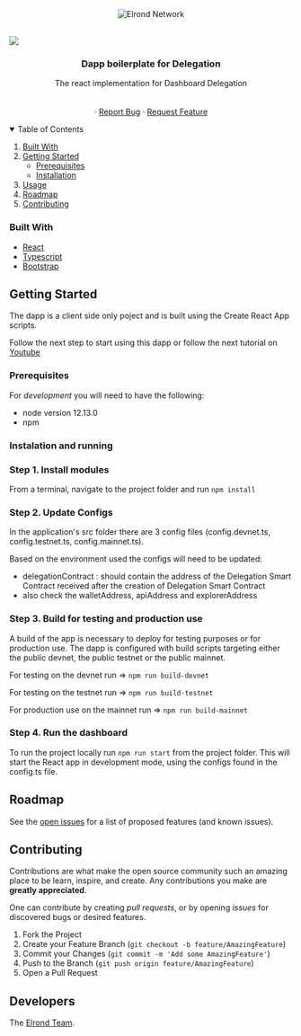 
<div style="text-align:center">
  <img
  src="https://raw.githubusercontent.com/ElrondNetwork/starter-dapp/master/react-delegationdashboard/preview.png"
  alt="Elrond Network">
</div>
<br>

[![](https://img.shields.io/badge/made%20by-Elrond%20Network-blue.svg)](http://elrond.com/)
<br />
<p align="center">

 <h3 align="center">Dapp boilerplate for Delegation </h3>

  <p align="center">
The react implementation for Dashboard Delegation
    <br />
    <br />
    <br />
    ·
    <a href="https://github.com/ElrondNetwork/starter-dapp/issues">Report Bug</a>
    ·
    <a href="https://github.com/ElrondNetwork/starter-dapp/issues">Request Feature</a>
  </p>
</p>



<!-- TABLE OF CONTENTS -->
<details open="open">
  <summary>Table of Contents</summary>
  <ol>
    <li><a href="#built-with">Built With</a>    </li>
    <li>
      <a href="#getting-started">Getting Started</a>
      <ul>
        <li><a href="#prerequisites">Prerequisites</a></li>
        <li><a href="#installation">Installation</a></li>
      </ul>
    </li>
    <li><a href="#usage">Usage</a></li>
    <li><a href="#roadmap">Roadmap</a></li>
    <li><a href="#contributing">Contributing</a></li>
  </ol>
</details>


### Built With

* [React](https://reactjs.org/)
* [Typescript](https://www.typescriptlang.org/)
* [Bootstrap](https://getbootstrap.com)



<!-- GETTING STARTED -->
## Getting Started

The dapp is a client side only poject and is built using the Create React App scripts.

Follow the next step to start using this dapp or follow the next tutorial on [Youtube](https://www.youtube.com/watch?v=BkjUmBsmQYM&feature=youtu.be&ab_channel=ElrondNetwork)

### Prerequisites

For *development* you will need to have the following:

* node version 12.13.0
* npm

### Instalation and running

### Step 1. Install modules
From a terminal, navigate to the project folder and run ```npm install```

### Step 2. Update Configs

In the application's src folder there are 3 config files (config.devnet.ts, config.testnet.ts, config.mainnet.ts).

Based on the environment used the configs will need to be updated:
- delegationContract : should contain the address of the Delegation Smart Contract received after the creation of Delegation Smart Contract
- also check the walletAddress, apiAddress and explorerAddress

### Step 3. Build for testing and production use

A build of the app is necessary to deploy for testing purposes or for production use.
The dapp is configured with build scripts targeting either the public devnet, the public testnet or the public mainnet.

For testing on the devnet run => ```npm run build-devnet```

For testing on the testnet run => ```npm run build-testnet```

For production use on the mainnet run => ```npm run build-mainnet```

### Step 4. Run the dashboard

To run the project locally run ```npm run start``` from the project folder. This will start the React app in development mode, using the configs found in the config.ts file.

<!-- ROADMAP -->
## Roadmap

See the [open issues](https://github.com/ElrondNetwork/starter-dapp/issues) for a list of proposed features (and known issues).



<!-- CONTRIBUTING -->
## Contributing

Contributions are what make the open source community such an amazing place to be learn, inspire, and create. Any contributions you make are **greatly appreciated**.

One can contribute by creating *pull requests*, or by opening *issues* for discovered bugs or desired features.

1. Fork the Project
2. Create your Feature Branch (`git checkout -b feature/AmazingFeature`)
3. Commit your Changes (`git commit -m 'Add some AmazingFeature'`)
4. Push to the Branch (`git push origin feature/AmazingFeature`)
5. Open a Pull Request


## Developers

The [Elrond Team](https://elrond.com/team/).
